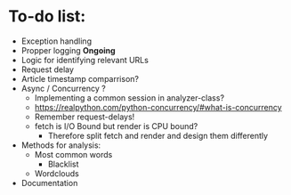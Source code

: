 # To-do list:

* Exception handling
* Propper logging **Ongoing**
* Logic for identifying relevant URLs
* Request delay
* Article timestamp comparrison?
* Async / Concurrency ?
  * Implementing a common session in analyzer-class?
  * https://realpython.com/python-concurrency/#what-is-concurrency
  * Remember request-delays!
  * fetch is I/O Bound but render is CPU bound?
    * Therefore split fetch and render and design them differently
* Methods for analysis:
  * Most common words
    * Blacklist
  * Wordclouds
* Documentation
